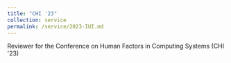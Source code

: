 ```yaml
---
title: "CHI '23"
collection: service
permalink: /service/2023-IUI.md
---
```

Reviewer for the Conference on Human Factors in Computing Systems (CHI '23)


